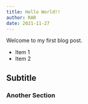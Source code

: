 ```yaml
---
title: Hello World!!
author: RAR
date: 2021-11-27
---
```


Welcome to my first blog post.

- Item 1
- Item 2

## Subtitle

### Another Section